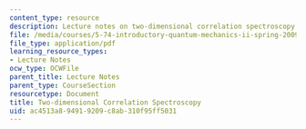 ```yaml
---
content_type: resource
description: Lecture notes on two-dimensional correlation spectroscopy.
file: /media/courses/5-74-introductory-quantum-mechanics-ii-spring-2009/ac4513a894919209c8ab310f95ff5031_MIT5_74s09_lec17.pdf
file_type: application/pdf
learning_resource_types:
- Lecture Notes
ocw_type: OCWFile
parent_title: Lecture Notes
parent_type: CourseSection
resourcetype: Document
title: Two-dimensional Correlation Spectroscopy
uid: ac4513a8-9491-9209-c8ab-310f95ff5031
---
```

